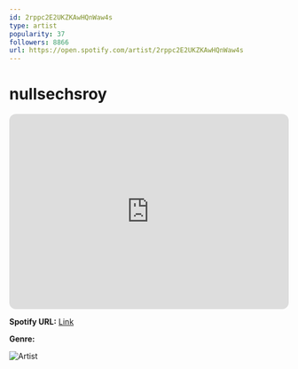 ```yaml
---
id: 2rppc2E2UKZKAwHQnWaw4s
type: artist
popularity: 37
followers: 8866
url: https://open.spotify.com/artist/2rppc2E2UKZKAwHQnWaw4s
---
```

# nullsechsroy

<iframe style="border-radius:12px" src="https://open.spotify.com/embed/artist/2rppc2E2UKZKAwHQnWaw4s" width="100%" height="352" frameBorder="0" allowfullscreen="" allow="autoplay; clipboard-write; encrypted-media; fullscreen; picture-in-picture" loading="lazy"></iframe>

**Spotify URL:** [Link](https://open.spotify.com/artist/2rppc2E2UKZKAwHQnWaw4s)

**Genre:** 

![Artist](https://i.scdn.co/image/ab6761610000e5eb661d41a81a507f0c003877c0)
